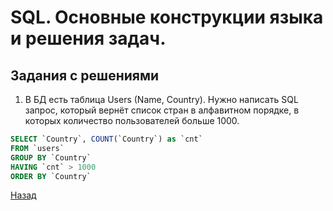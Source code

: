 # SQL. Основные конструкции языка и решения задач.

## Задания с решениями

1. В БД есть таблица Users (Name, Country). Нужно написать SQL запрос, который вернёт список стран в алфавитном порядке, в которых количество пользователей больше 1000.

```sql
SELECT `Country`, COUNT(`Country`) as `cnt`
FROM `users`
GROUP BY `Country`
HAVING `cnt` > 1000
ORDER BY `Country`
```

[Назад](./)
